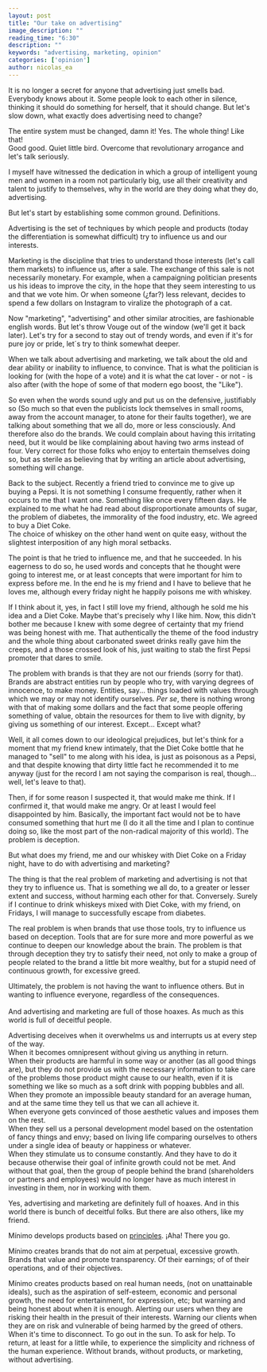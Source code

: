 ```yaml
---
layout: post
title: "Our take on advertising"
image_description: ""
reading_time: "6:30"
description: ""
keywords: "advertising, marketing, opinion"
categories: ['opinion']
author: nicolas_ea
---
```


It is no longer a secret for anyone that advertising just smells bad. Everybody knows about it. Some people look to each other in silence, thinking it should do something for herself, that it should change.
But let's slow down, what exactly does advertising need to change?

The entire system must be changed, damn it! Yes. The whole thing! Like that! <br> Good good. Quiet little bird. Overcome that revolutionary arrogance and let's talk seriously.

I myself have witnessed the dedication in which a group of intelligent young men and women in a room not particularly big, use all their creativity and talent to justify to themselves, why in the world are they doing what they do, advertising.

But let's start by establishing some common ground. Definitions.

Advertising is the set of techniques by which people and products (today the differentiation is somewhat difficult) try to influence us and our interests.

Marketing is the discipline that tries to understand those interests (let's call them markets) to influence us, after a sale. The exchange of this sale is not necessarily monetary. For example, when a campaigning politician presents us his ideas to improve the city, in the hope that they seem interesting to us and that we vote him. Or when someone (¿far?) less relevant, decides to spend a few dollars on Instagram to viralize the photograph of a cat.

Now "marketing", "advertising" and other similar atrocities, are fashionable english words. But let's throw Vouge out of the window (we'll get it back later). Let's try for a second to stay out of trendy words, and even if it's for pure joy or pride, let´s try to think somewhat deeper.

When we talk about advertising and marketing, we talk about the old and dear ability or inability to influence, to convince.
That is what the politician is looking for (with the hope of a vote) and it is what the cat lover - or not - is also after (with the hope of some of that modern ego boost, the "Like").

So even when the words sound ugly and put us on the defensive, justifiably so (So much so that even the publicists lock themselves in small rooms, away from the account manager, to atone for their faults together), we are talking about something that we all do, more or less consciously. And therefore also do the brands. We could complain about having this irritating need, but it would be like complaining about having two arms instead of four. Very correct for those folks who enjoy to entertain themselves doing so, but as sterile as believing that by writing an article about advertising, something will change.

Back to the subject. Recently a friend tried to convince me to give up buying a Pepsi. It is not something I consume frequently, rather when it occurs to me that I want one. Something like once every fifteen days. He explained to me what he had read about disproportionate amounts of sugar, the problem of diabetes, the immorality of the food industry, etc. We agreed to buy a Diet Coke.
<br>
The choice of whiskey on the other hand went on quite easy, without the slightest interposition of any high moral setbacks.

The point is that he tried to influence me, and that he succeeded. In his eagerness to do so, he used words and concepts that he thought were going to interest me, or at least concepts that were important for him to express before me. In the end he is my friend and I have to believe that he loves me, although every friday night he happily poisons me with whiskey.

If I think about it, yes, in fact I still love my friend, although he sold me his idea and a Diet Coke. Maybe that's precisely why I like him. Now, this didn't bother me because I knew with some degree of certainty that my friend was being honest with me. That authentically the theme of the food industry and the whole thing about carbonated sweet drinks really gave him the creeps, and a those crossed look of his, just waiting to stab the first Pepsi promoter that dares to smile.

The problem with brands is that they are not our friends (sorry for that).
Brands are abstract entities run by people who try, with varying degrees of innocence, to make money.
Entities, say... things loaded with values through which we may or may not identify ourselves.
<i>Per se</i>, there is nothing wrong with that of making some dollars and the fact that some people offering something of value, obtain the resources for them to live with dignity, by giving us something of our interest. Except... Except what?

Well, it all comes down to our ideological prejudices, but let's think for a moment that my friend knew intimately, that the Diet Coke bottle that he managed to "sell" to me along with his idea, is just as poisonous as a Pepsi, and that despite knowing that dirty little fact he recommended it to me anyway (just for the record I am not saying the comparison is real, though... well, let's leave to that).

Then, if for some reason I suspected it, that would make me think. If I confirmed it, that would make me angry. Or at least I would feel disappointed by him. Basically, the important fact would not be to have consumed something that hurt me (I do it all the time and I plan to continue doing so, like the most part of the non-radical majority of this world). The problem is deception.

But what does my friend, me and our whiskey with Diet Coke on a Friday night, have to do with advertising and marketing?

The thing is that the real problem of marketing and advertising is not that they try to influence us.
That is something we all do, to a greater or lesser extent and success, without harming each other for that. Conversely. Surely if I continue to drink whiskeys mixed with Diet Coke, with my friend, on Fridays, I will manage to successfully escape from diabetes.

The real problem is when brands that use those tools, try to influence us based on deception. Tools that are for sure more and more powerful as we continue to deepen our knowledge about the brain. The problem is that through deception they try to satisfy their need, not only to make a group of people related to the brand a little bit more wealthy, but for a stupid need of continuous growth, for excessive greed.

Ultimately, the problem is not having the want to influence others. But in wanting to influence everyone, regardless of the consequences.
<br><br>
And advertising and marketing are full of those hoaxes. As much as this world is full of deceitful people.

Advertising deceives when it overwhelms us and interrupts us at every step of the way.
<br>
When it becomes omnipresent without giving us anything in return.
<br>
When their products are harmful in some way or another (as all good things are), but they do not provide us with the necessary information to take care of the problems those product might cause to our health, even if it is something we like so much as a soft drink with popping bubbles and all.
<br>
When they promote an impossible beauty standard for an average human, and at the same time they tell us that we can all achieve it.
<br>
When everyone gets convinced of those aesthetic values ​​and imposes them on the rest.
<br>
When they sell us a personal development model based on the ostentation of fancy things and envy; based on living life comparing ourselves to others under a single idea of beauty or happiness or whatever.
<br>
When they stimulate us to consume constantly. And they have to do it because otherwise their goal of infinite growth could not be met. And without that goal, then the group of people behind the brand (shareholders or partners and employees) would no longer have as much interest in investing in them, nor in working with them.

Yes, advertising and marketing are definitely full of hoaxes. And in this world there is bunch of deceitful folks. But there are also others, like my friend.

Mínimo develops products based on <a href="/en/manifest/">principles</a>. ¡Aha! There you go.

Mínimo creates brands that do not aim at perpetual, excessive growth. Brands that value and promote transparency. Of their earnings; of of their operations, and of their objectives.

Mínimo creates products based on real human needs, (not on unattainable ideals), such as the aspiration of self-esteem, economic and personal growth, the need for entertainment, for expression, etc; but warning and being honest about when it is enough. Alerting our users when they are risking their health in the presuit of their interests. Warning our clients when they are on risk and vulnerable of being harmed by the greed of others. When it's time to disconnect. To go out in the sun. To ask for help. To return, at least for a little while, to experience the simplicity and richness of the human experience. Without brands, without products, or marketing, without advertising.
